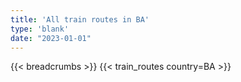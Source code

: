 ```yaml
---
title: 'All train routes in BA'
type: 'blank'
date: "2023-01-01"
---
```


{{< breadcrumbs >}}
{{< train_routes country=BA >}}
